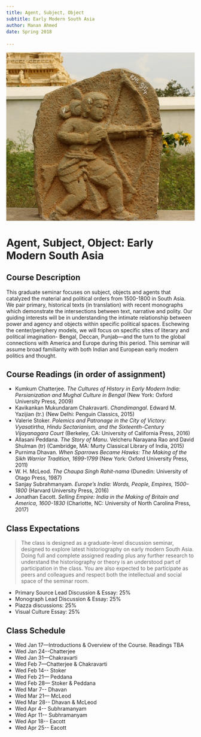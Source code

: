 ```yaml
---
title: Agent, Subject, Object
subtitle: Early Modern South Asia
author: Manan Ahmed
date: Spring 2018

---
```


![Syllabus subject to change](images/gaganmahal.jpg)

# Agent, Subject, Object: Early Modern South Asia

## Course Description
This graduate seminar focuses on subject, objects and agents that catalyzed the material and political orders from 1500-1800 in South Asia. We pair primary, historical texts (in translation) with recent monographs which demonstrate the intersections between text, narrative and polity. Our guiding interests will be in understanding the intimate relationship between power and agency and objects within specific political spaces. Eschewing the center/periphery models, we will focus on specific sites of literary and political imagination- Bengal, Deccan, Punjab—and the turn to the global connections with America and Europe during this period. This seminar will assume broad familiarity with both Indian and European early modern politics and thought.


## Course Readings (in order of assignment)
* Kumkum Chatterjee. *The Cultures of History in Early Modern India: Persianization and Mughal Culture in Bengal* (New York: Oxford University Press, 2009) 
* Kavikankan Mukundaram Chakravarti. *Chandimangal*. Edward M. Yazijian (tr.) (New Delhi: Penguin Classics, 2015)
* Valerie Stoker. *Polemics and Patronage in the City of Victory: Vyasatirtha, Hindu Sectarianism, and the Sixteenth-Century Vijayanagara Court* (Berkeley, CA: University of California Press, 2016)
* Allasani Peddana. *The Story of Manu*. Velcheru Narayana Rao and David Shulman (tr) (Cambridge, MA: Murty Classical Library of India, 2015)
* Purnima Dhavan. *When Sparrows Became Hawks: The Making of the Sikh Warrior Tradition, 1699-1799* (New York: Oxford University Press, 2011)
* W. H. McLeod. *The Chaupa Singh Rahit-nama* (Dunedin: University of Otago Press, 1987)
* Sanjay Subrahmanyam. *Europe’s India: Words, People, Empires, 1500–1800* (Harvard University Press, 2016)
* Jonathan Eacott. *Selling Empire: India in the Making of Britain and America, 1600-1830* (Charlotte, NC: University of North Carolina Press, 2017) 


## Class Expectations

> The class is designed as a graduate-level discussion seminar, designed to explore latest historiography on early modern South Asia. Doing full and complete assigned reading plus any further research to understand the historiography or theory is an understood part of participation in the class. You are also expected to be participate as peers and colleagues and respect both the intellectual and social space of the seminar room.

* Primary Source Lead Discussion & Essay: 25%
* Monograph Lead Discussion & Essay: 25%
* Piazza discussions: 25%
* Visual Culture Essay: 25%


## Class Schedule

* Wed Jan 17—Introductions & Overview of the Course. Readings TBA
* Wed Jan 24--Chatterjee
* Wed Jan 31—Chakravarti 
* Wed Feb 7—Chatterjee & Chakravarti
* Wed Feb 14-- Stoker
* Wed Feb 21— Peddana
* Wed Feb 28— Stoker & Peddana
* Wed Mar 7-- Dhavan
* Wed Mar 21— McLeod
* Wed Mar 28-- Dhavan & McLeod 
* Wed Apr 4-- Subhramanyam
* Wed Apr 11-- Subhramanyam
* Wed Apr 18-- Eacott
* Wed Apr 25-- Eacott
